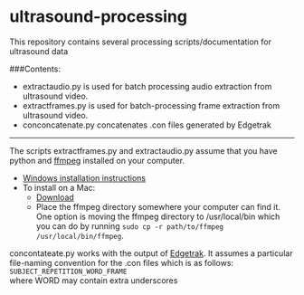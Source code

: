 ultrasound-processing
=====================

This repository contains several processing scripts/documentation for ultrasound data

###Contents:
* extractaudio.py is used for batch processing audio extraction from ultrasound video.
* extractframes.py is used for batch-processing frame extraction from ultrasound video.
* conconcatenate.py concatenates .con files generated by Edgetrak

------------------------------------------------------------------

The scripts extractframes.py and extractaudio.py assume that you have python and [ffmpeg](https://www.ffmpeg.org) installed on your computer.

* [Windows installation instructions](http://www.wikihow.com/Install-FFmpeg-on-Windows)
* To install on a Mac:
  - [Download](http://ffmpegmac.net/)
  - Place the ffmpeg directory somewhere your computer can find it. One option is moving the ffmpeg directory to /usr/local/bin which you can do by running `sudo cp -r path/to/ffmpeg /usr/local/bin/ffmpeg`.

concontateate.py works with the output of [Edgetrak](http://speech.umaryland.edu/edgetrak.html). It assumes a particular file-naming convention for the .con files which is as follows:  
`SUBJECT_REPETITION_WORD_FRAME`  
where WORD may contain extra underscores
